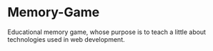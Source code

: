 # Memory-Game
Educational memory game, whose purpose is to teach a little about technologies used in web development.
